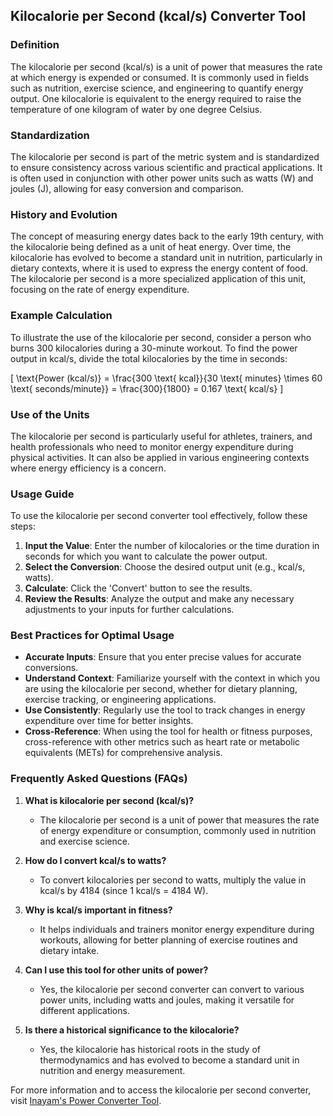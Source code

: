 ## Kilocalorie per Second (kcal/s) Converter Tool

### Definition
The kilocalorie per second (kcal/s) is a unit of power that measures the rate at which energy is expended or consumed. It is commonly used in fields such as nutrition, exercise science, and engineering to quantify energy output. One kilocalorie is equivalent to the energy required to raise the temperature of one kilogram of water by one degree Celsius.

### Standardization
The kilocalorie per second is part of the metric system and is standardized to ensure consistency across various scientific and practical applications. It is often used in conjunction with other power units such as watts (W) and joules (J), allowing for easy conversion and comparison.

### History and Evolution
The concept of measuring energy dates back to the early 19th century, with the kilocalorie being defined as a unit of heat energy. Over time, the kilocalorie has evolved to become a standard unit in nutrition, particularly in dietary contexts, where it is used to express the energy content of food. The kilocalorie per second is a more specialized application of this unit, focusing on the rate of energy expenditure.

### Example Calculation
To illustrate the use of the kilocalorie per second, consider a person who burns 300 kilocalories during a 30-minute workout. To find the power output in kcal/s, divide the total kilocalories by the time in seconds:

\[ 
\text{Power (kcal/s)} = \frac{300 \text{ kcal}}{30 \text{ minutes} \times 60 \text{ seconds/minute}} = \frac{300}{1800} = 0.167 \text{ kcal/s} 
\]

### Use of the Units
The kilocalorie per second is particularly useful for athletes, trainers, and health professionals who need to monitor energy expenditure during physical activities. It can also be applied in various engineering contexts where energy efficiency is a concern.

### Usage Guide
To use the kilocalorie per second converter tool effectively, follow these steps:
1. **Input the Value**: Enter the number of kilocalories or the time duration in seconds for which you want to calculate the power output.
2. **Select the Conversion**: Choose the desired output unit (e.g., kcal/s, watts).
3. **Calculate**: Click the 'Convert' button to see the results.
4. **Review the Results**: Analyze the output and make any necessary adjustments to your inputs for further calculations.

### Best Practices for Optimal Usage
- **Accurate Inputs**: Ensure that you enter precise values for accurate conversions.
- **Understand Context**: Familiarize yourself with the context in which you are using the kilocalorie per second, whether for dietary planning, exercise tracking, or engineering applications.
- **Use Consistently**: Regularly use the tool to track changes in energy expenditure over time for better insights.
- **Cross-Reference**: When using the tool for health or fitness purposes, cross-reference with other metrics such as heart rate or metabolic equivalents (METs) for comprehensive analysis.

### Frequently Asked Questions (FAQs)

1. **What is kilocalorie per second (kcal/s)?**
   - The kilocalorie per second is a unit of power that measures the rate of energy expenditure or consumption, commonly used in nutrition and exercise science.

2. **How do I convert kcal/s to watts?**
   - To convert kilocalories per second to watts, multiply the value in kcal/s by 4184 (since 1 kcal/s = 4184 W).

3. **Why is kcal/s important in fitness?**
   - It helps individuals and trainers monitor energy expenditure during workouts, allowing for better planning of exercise routines and dietary intake.

4. **Can I use this tool for other units of power?**
   - Yes, the kilocalorie per second converter can convert to various power units, including watts and joules, making it versatile for different applications.

5. **Is there a historical significance to the kilocalorie?**
   - Yes, the kilocalorie has historical roots in the study of thermodynamics and has evolved to become a standard unit in nutrition and energy measurement.

For more information and to access the kilocalorie per second converter, visit [Inayam's Power Converter Tool](https://www.inayam.co/unit-converter/power).